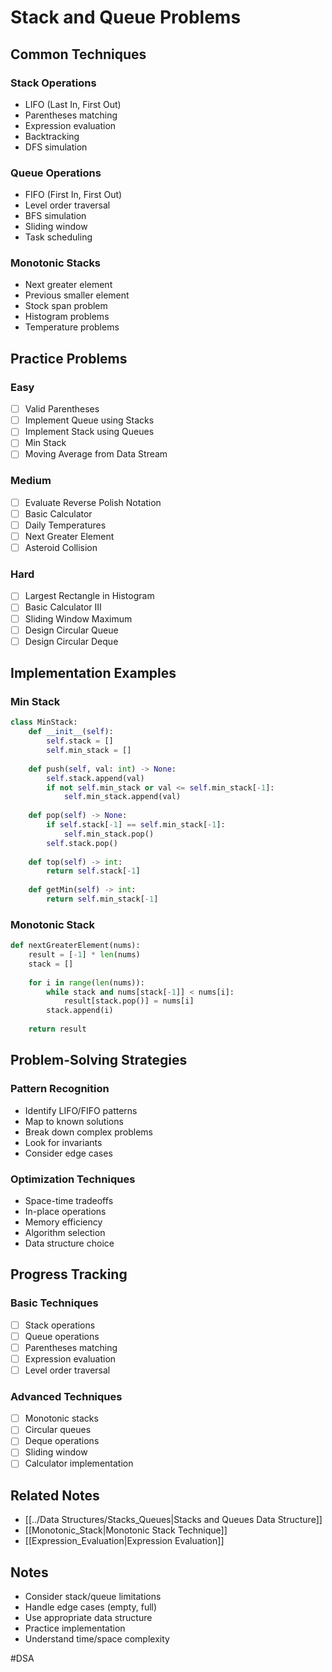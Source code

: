# Stack and Queue Problems

## Common Techniques

### Stack Operations
- LIFO (Last In, First Out)
- Parentheses matching
- Expression evaluation
- Backtracking
- DFS simulation

### Queue Operations
- FIFO (First In, First Out)
- Level order traversal
- BFS simulation
- Sliding window
- Task scheduling

### Monotonic Stacks
- Next greater element
- Previous smaller element
- Stock span problem
- Histogram problems
- Temperature problems

## Practice Problems

### Easy
- [ ] Valid Parentheses
- [ ] Implement Queue using Stacks
- [ ] Implement Stack using Queues
- [ ] Min Stack
- [ ] Moving Average from Data Stream

### Medium
- [ ] Evaluate Reverse Polish Notation
- [ ] Basic Calculator
- [ ] Daily Temperatures
- [ ] Next Greater Element
- [ ] Asteroid Collision

### Hard
- [ ] Largest Rectangle in Histogram
- [ ] Basic Calculator III
- [ ] Sliding Window Maximum
- [ ] Design Circular Queue
- [ ] Design Circular Deque

## Implementation Examples

### Min Stack
```python
class MinStack:
    def __init__(self):
        self.stack = []
        self.min_stack = []
    
    def push(self, val: int) -> None:
        self.stack.append(val)
        if not self.min_stack or val <= self.min_stack[-1]:
            self.min_stack.append(val)
    
    def pop(self) -> None:
        if self.stack[-1] == self.min_stack[-1]:
            self.min_stack.pop()
        self.stack.pop()
    
    def top(self) -> int:
        return self.stack[-1]
    
    def getMin(self) -> int:
        return self.min_stack[-1]
```

### Monotonic Stack
```python
def nextGreaterElement(nums):
    result = [-1] * len(nums)
    stack = []
    
    for i in range(len(nums)):
        while stack and nums[stack[-1]] < nums[i]:
            result[stack.pop()] = nums[i]
        stack.append(i)
    
    return result
```

## Problem-Solving Strategies

### Pattern Recognition
- Identify LIFO/FIFO patterns
- Map to known solutions
- Break down complex problems
- Look for invariants
- Consider edge cases

### Optimization Techniques
- Space-time tradeoffs
- In-place operations
- Memory efficiency
- Algorithm selection
- Data structure choice

## Progress Tracking

### Basic Techniques
- [ ] Stack operations
- [ ] Queue operations
- [ ] Parentheses matching
- [ ] Expression evaluation
- [ ] Level order traversal

### Advanced Techniques
- [ ] Monotonic stacks
- [ ] Circular queues
- [ ] Deque operations
- [ ] Sliding window
- [ ] Calculator implementation

## Related Notes
- [[../Data Structures/Stacks_Queues|Stacks and Queues Data Structure]]
- [[Monotonic_Stack|Monotonic Stack Technique]]
- [[Expression_Evaluation|Expression Evaluation]]

## Notes
- Consider stack/queue limitations
- Handle edge cases (empty, full)
- Use appropriate data structure
- Practice implementation
- Understand time/space complexity 

#DSA